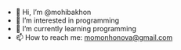 - 👋 Hi, I’m @mohibakhon
- 👀 I’m interested in programming
- 🌱 I’m currently learning programming
- 📫 How to reach me: momonhonova@gmail.com

<!---
mohibakhon/mohibakhon is a ✨ special ✨ repository because its `README.md` (this file) appears on your GitHub profile.
You can click the Preview link to take a look at your changes.
--->
